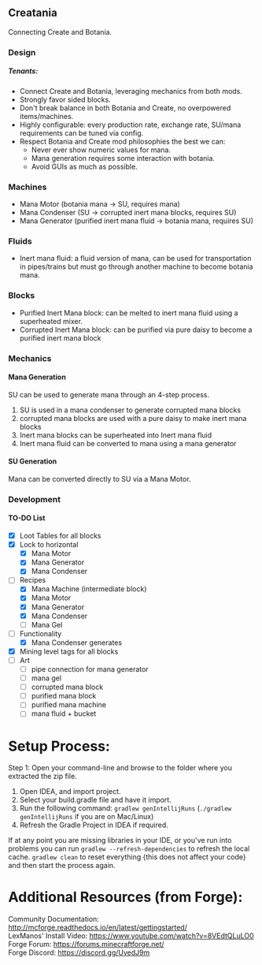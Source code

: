 
Creatania
-------------------------------------------

Connecting Create and Botania.

### Design

##### Tenants:

- Connect Create and Botania, leveraging mechanics from both mods.
- Strongly favor sided blocks.
- Don't break balance in both Botania and Create, no overpowered items/machines.
- Highly configurable: every production rate, exchange rate, SU/mana requirements can be tuned via config.
- Respect Botania and Create mod philosophies the best we can:
  - Never ever show numeric values for mana.
  - Mana generation requires some interaction with botania.
  - Avoid GUIs as much as possible.

### Machines

- Mana Motor (botania mana -> SU, requires mana)
- Mana Condenser (SU -> corrupted inert mana blocks, requires SU)
- Mana Generator (purified inert mana fluid -> botania mana, requires SU)

### Fluids

- Inert mana fluid: a fluid version of mana, can be used for transportation in pipes/trains but must go through another machine to become botania mana.

### Blocks

- Purified Inert Mana block: can be melted to inert mana fluid using a superheated mixer.
- Corrupted Inert Mana block: can be purified via pure daisy to become a purified inert mana block

### Mechanics

#### Mana Generation

SU can be used to generate mana through an 4-step process.

1. SU is used in a mana condenser to generate corrupted mana blocks
2. corrupted mana blocks are used with a pure daisy to make inert mana blocks
3. Inert mana blocks can be superheated into Inert mana fluid
4. Inert mana fluid can be converted to mana using a mana generator

#### SU Generation

Mana can be converted directly to SU via a Mana Motor.

### Development

#### TO-DO List

- [x] Loot Tables for all blocks
- [x] Lock to horizontal
  - [x] Mana Motor
  - [x] Mana Generator
  - [x] Mana Condenser
- [ ] Recipes
  - [x] Mana Machine (intermediate block)
  - [x] Mana Motor
  - [x] Mana Generator
  - [x] Mana Condenser
  - [ ] Mana Gel
- [ ] Functionality
  - [x] Mana Condenser generates 
- [x] Mining level tags for all blocks
- [ ] Art
  - [ ] pipe connection for mana generator
  - [ ] mana gel
  - [ ] corrupted mana block
  - [ ] purified mana block
  - [ ] purified mana machine
  - [ ] mana fluid + bucket

Setup Process:
==============================

Step 1: Open your command-line and browse to the folder where you extracted the zip file.

1. Open IDEA, and import project.
2. Select your build.gradle file and have it import.
3. Run the following command: `gradlew genIntellijRuns` (`./gradlew genIntellijRuns` if you are on Mac/Linux)
4. Refresh the Gradle Project in IDEA if required.

If at any point you are missing libraries in your IDE, or you've run into problems you can 
run `gradlew --refresh-dependencies` to refresh the local cache. `gradlew clean` to reset everything 
{this does not affect your code} and then start the process again.

Additional Resources (from Forge): 
=========================
Community Documentation: http://mcforge.readthedocs.io/en/latest/gettingstarted/  
LexManos' Install Video: https://www.youtube.com/watch?v=8VEdtQLuLO0  
Forge Forum: https://forums.minecraftforge.net/  
Forge Discord: https://discord.gg/UvedJ9m  